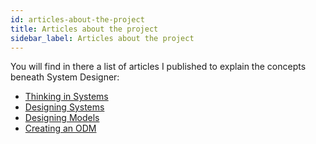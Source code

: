```yaml
---
id: articles-about-the-project
title: Articles about the project
sidebar_label: Articles about the project
---
```

You will find in there a list of articles I published to explain the concepts beneath System Designer:

* [Thinking in Systems](https://dev.to/ecarriou/thinking-in-systems-with-javascript-3kd4) 
* [Designing Systems](https://dev.to/ecarriou/designing-systems-17po) 
* [Designing Models](https://dev.to/ecarriou/designing-models-in-javascript-53je) 
* [Creating an ODM](https://dev.to/ecarriou/creating-an-odm-with-javascript--523p)